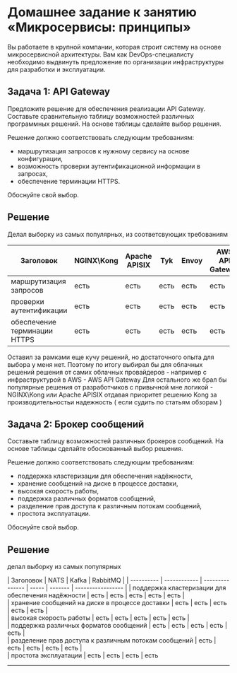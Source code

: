 
# Домашнее задание к занятию «Микросервисы: принципы»

Вы работаете в крупной компании, которая строит систему на основе микросервисной архитектуры.
Вам как DevOps-специалисту необходимо выдвинуть предложение по организации инфраструктуры для разработки и эксплуатации.

## Задача 1: API Gateway 

Предложите решение для обеспечения реализации API Gateway. Составьте сравнительную таблицу возможностей различных программных решений. На основе таблицы сделайте выбор решения.

Решение должно соответствовать следующим требованиям:
- маршрутизация запросов к нужному сервису на основе конфигурации,
- возможность проверки аутентификационной информации в запросах,
- обеспечение терминации HTTPS.

Обоснуйте свой выбор.

## Решение

Делал выборку из самых популярных, из соответсвующих требованиям

| Заголовок  | NGINX\Kong   | Apache APISIX   | Tyk   | Envoy   | AWS API Gateway   |  
| ---------- | ------------ | --------------- | ----- | ------- | ----------------- | 
| маршрутизация запросов        | есть    | есть    | есть    | есть    | есть    |  
| проверки аутентификации       | есть    | есть    | есть    | есть    | есть    |  
| обеспечение терминации HTTPS  | есть    | есть    | есть    | есть    | есть    |  

Оставил за рамками еще кучу решений, но достаточного опыта для выбора у меня нет.
Поэтому по итогу выбирал бы для облачных решений решения от самих облачных провайдеров - например с инфраструктурой в AWS - AWS API Gateway
Для остального же брал бы популярные решения от разработчиков с привычной мне логикой - NGINX\Kong 	или	Apache APISIX отдавая приоритет решению Kong за производительностьи  надежность ( если судить по статьям обзорам )


## Задача 2: Брокер сообщений

Составьте таблицу возможностей различных брокеров сообщений. На основе таблицы сделайте обоснованный выбор решения.

Решение должно соответствовать следующим требованиям:
- поддержка кластеризации для обеспечения надёжности,
- хранение сообщений на диске в процессе доставки,
- высокая скорость работы,
- поддержка различных форматов сообщений,
- разделение прав доступа к различным потокам сообщений,
- простота эксплуатации.

Обоснуйте свой выбор.

## Решение

делал выборку из самых популярных

| Заголовок  | NATS   | Kafka  | RabbitMQ   |
| ---------- | ------------ | --------------- | ----- | ------- | ----------------- | 
| поддержка кластеризации для обеспечения надёжности | есть    | есть    | есть    | есть    | есть    |  
| хранение сообщений на диске в процессе доставки | есть    | есть    | есть    | есть    | есть    |  
| высокая скорость работы | есть    | есть    | есть    | есть    | есть    |  
| поддержка различных форматов сообщений | есть    | есть    | есть    | есть    | есть    |  
| разделение прав доступа к различным потокам сообщений | есть    | есть    | есть    | есть    | есть    |  
| простота эксплуатации | есть    | есть    | есть    | есть 



---
